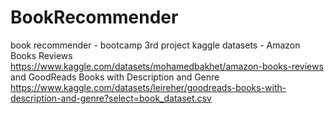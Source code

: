 # BookRecommender
book recommender - bootcamp 3rd project
kaggle datasets - Amazon Books Reviews https://www.kaggle.com/datasets/mohamedbakhet/amazon-books-reviews and GoodReads Books with Description and Genre https://www.kaggle.com/datasets/leireher/goodreads-books-with-description-and-genre?select=book_dataset.csv
